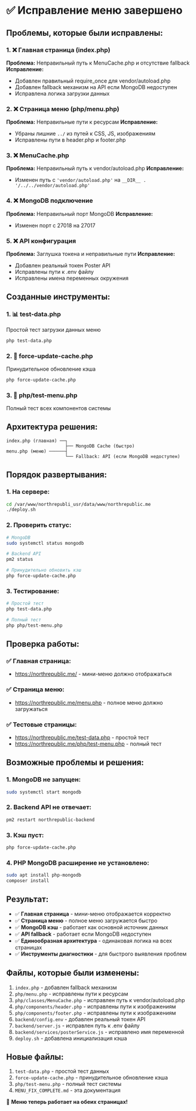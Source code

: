 # ✅ Исправление меню завершено

## Проблемы, которые были исправлены:

### 1. ❌ Главная страница (index.php)
**Проблема:** Неправильный путь к MenuCache.php и отсутствие fallback
**Исправление:**
- Добавлен правильный require_once для vendor/autoload.php
- Добавлен fallback механизм на API если MongoDB недоступен
- Исправлена логика загрузки данных

### 2. ❌ Страница меню (php/menu.php)  
**Проблема:** Неправильные пути к ресурсам
**Исправление:**
- Убраны лишние `../` из путей к CSS, JS, изображениям
- Исправлены пути в header.php и footer.php

### 3. ❌ MenuCache.php
**Проблема:** Неправильный путь к vendor/autoload.php
**Исправление:**
- Изменен путь с `'vendor/autoload.php'` на `__DIR__ . '/../../vendor/autoload.php'`

### 4. ❌ MongoDB подключение
**Проблема:** Неправильный порт MongoDB
**Исправление:**
- Изменен порт с 27018 на 27017

### 5. ❌ API конфигурация
**Проблема:** Заглушка токена и неправильные пути
**Исправление:**
- Добавлен реальный токен Poster API
- Исправлены пути к .env файлу
- Исправлены имена переменных окружения

## Созданные инструменты:

### 1. 📊 test-data.php
Простой тест загрузки данных меню
```bash
php test-data.php
```

### 2. 🔄 force-update-cache.php  
Принудительное обновление кэша
```bash
php force-update-cache.php
```

### 3. 🧪 php/test-menu.php
Полный тест всех компонентов системы

## Архитектура решения:

```
index.php (главная) ──┐
                      ├── MongoDB Cache (быстро)
menu.php (меню) ──────┤
                      └── Fallback: API (если MongoDB недоступен)
```

## Порядок развертывания:

### 1. На сервере:
```bash
cd /var/www/northrepubli_usr/data/www/northrepublic.me
./deploy.sh
```

### 2. Проверить статус:
```bash
# MongoDB
sudo systemctl status mongodb

# Backend API
pm2 status

# Принудительно обновить кэш
php force-update-cache.php
```

### 3. Тестирование:
```bash
# Простой тест
php test-data.php

# Полный тест
php php/test-menu.php
```

## Проверка работы:

### ✅ Главная страница:
- https://northrepublic.me/ - мини-меню должно отображаться

### ✅ Страница меню:
- https://northrepublic.me/menu.php - полное меню должно загружаться

### ✅ Тестовые страницы:
- https://northrepublic.me/test-data.php - простой тест
- https://northrepublic.me/php/test-menu.php - полный тест

## Возможные проблемы и решения:

### 1. MongoDB не запущен:
```bash
sudo systemctl start mongodb
```

### 2. Backend API не отвечает:
```bash
pm2 restart northrepublic-backend
```

### 3. Кэш пуст:
```bash
php force-update-cache.php
```

### 4. PHP MongoDB расширение не установлено:
```bash
sudo apt install php-mongodb
composer install
```

## Результат:

- ✅ **Главная страница** - мини-меню отображается корректно
- ✅ **Страница меню** - полное меню загружается быстро
- ✅ **MongoDB кэш** - работает как основной источник данных
- ✅ **API fallback** - работает если MongoDB недоступен
- ✅ **Единообразная архитектура** - одинаковая логика на всех страницах
- ✅ **Инструменты диагностики** - для быстрого выявления проблем

## Файлы, которые были изменены:

1. `index.php` - добавлен fallback механизм
2. `php/menu.php` - исправлены пути к ресурсам
3. `php/classes/MenuCache.php` - исправлен путь к vendor/autoload.php
4. `php/components/header.php` - исправлены пути к изображениям
5. `php/components/footer.php` - исправлены пути к изображениям
6. `backend/config.env` - добавлен реальный токен API
7. `backend/server.js` - исправлен путь к .env файлу
8. `backend/services/posterService.js` - исправлено имя переменной
9. `deploy.sh` - добавлена инициализация кэша

## Новые файлы:

1. `test-data.php` - простой тест данных
2. `force-update-cache.php` - принудительное обновление кэша
3. `php/test-menu.php` - полный тест системы
4. `MENU_FIX_COMPLETE.md` - эта документация

🎉 **Меню теперь работает на обеих страницах!**
